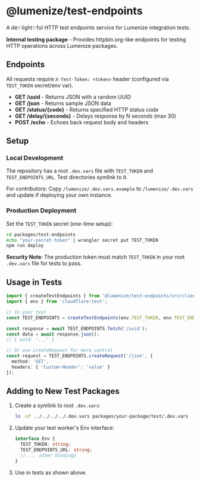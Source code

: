 # @lumenize/test-endpoints

A de✨light✨ful HTTP test endpoints service for Lumenize integration tests.

**Internal testing package** - Provides httpbin.org-like endpoints for testing HTTP operations across Lumenize packages.

## Endpoints

All requests require `X-Test-Token: <token>` header (configured via `TEST_TOKEN` secret/env var).

- **GET /uuid** - Returns JSON with a random UUID
- **GET /json** - Returns sample JSON data
- **GET /status/{code}** - Returns specified HTTP status code
- **GET /delay/{seconds}** - Delays response by N seconds (max 30)
- **POST /echo** - Echoes back request body and headers

## Setup

### Local Development

The repository has a root `.dev.vars` file with `TEST_TOKEN` and `TEST_ENDPOINTS_URL`. Test directories symlink to it.

For contributors: Copy `/lumenize/.dev.vars.example` to `/lumenize/.dev.vars` and update if deploying your own instance.

### Production Deployment

Set the `TEST_TOKEN` secret (one-time setup):

```bash
cd packages/test-endpoints
echo "your-secret-token" | wrangler secret put TEST_TOKEN
npm run deploy
```

**Security Note**: The production token must match `TEST_TOKEN` in your root `.dev.vars` file for tests to pass.

## Usage in Tests

```typescript
import { createTestEndpoints } from '@lumenize/test-endpoints/src/client';
import { env } from 'cloudflare:test';

// In your test
const TEST_ENDPOINTS = createTestEndpoints(env.TEST_TOKEN, env.TEST_ENDPOINTS_URL);

const response = await TEST_ENDPOINTS.fetch('/uuid');
const data = await response.json();
// { uuid: '...' }

// Or use createRequest for more control
const request = TEST_ENDPOINTS.createRequest('/json', {
  method: 'GET',
  headers: { 'Custom-Header': 'value' }
});
```

## Adding to New Test Packages

1. Create a symlink to root `.dev.vars`:
   ```bash
   ln -sf ../../../../.dev.vars packages/your-package/test/.dev.vars
   ```

2. Update your test worker's Env interface:
   ```typescript
   interface Env {
     TEST_TOKEN: string;
     TEST_ENDPOINTS_URL: string;
     // ... other bindings
   }
   ```

3. Use in tests as shown above.

